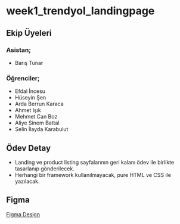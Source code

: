# week1_trendyol_landingpage

## Ekip Üyeleri
### Asistan;
* Barış Tunar
### Öğrenciler;
* Efdal İncesu
* Hüseyin Şen
* Arda Berrun Karaca
* Ahmet Işık
* Mehmet Can Boz
* Aliye Sinem Battal
* Selin İlayda Karabulut

## Ödev Detay
* Landing ve product listing sayfalarının geri kalanı ödev ile birlikte tasarlanıp gönderilecek.
* Herhangi bir framework kullanılmayacak, pure HTML ve CSS ile yazılacak.

## Figma
[Figma Design](https://www.figma.com/file/IwnhPC5WBglAFGc0MJ6wXj/Trendyol-Front-End-Bootcamp?node-id=0%3A1)
